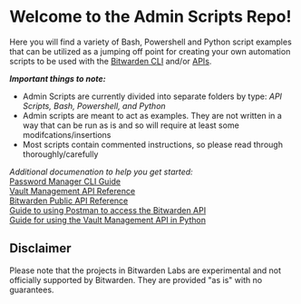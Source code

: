 # Welcome to the Admin Scripts Repo!

Here you will find a variety of Bash, Powershell and Python script examples that can be utilized as a jumping off point for creating your own automation scripts to be used with the [Bitwarden CLI](https://bitwarden.com/help/cli/) and/or [APIs](https://bitwarden.com/help/bitwarden-apis/). 

***Important things to note:***
- Admin Scripts are currently divided into separate folders by type: _API Scripts, Bash, Powershell, and Python_
- Admin scripts are meant to act as examples. They are not written in a way that can be run as is and so will require at least some modifcations/insertions
- Most scripts contain commented instructions, so please read through thoroughly/carefully

*Additional documenation to help you get started:*<br>
[Password Manager CLI Guide](https://bitwarden.com/help/cli/)<Br>
[Vault Management API Reference](https://bitwarden.com/help/vault-management-api/)<br>
[Bitwarden Public API Reference](https://bitwarden.com/help/api/)<br>
[Guide to using Postman to access the Bitwarden API](https://community.bitwarden.com/t/guide-to-using-postman-to-access-the-bitwarden-api/56475)<br>
[Guide for using the Vault Management API in Python](https://github.com/bitwarden-labs/admin-scripts/wiki/Vault-Management-API-in-Python)




## Disclaimer
Please note that the projects in Bitwarden Labs are experimental and not officially supported by Bitwarden. They are provided "as is" with no guarantees.
